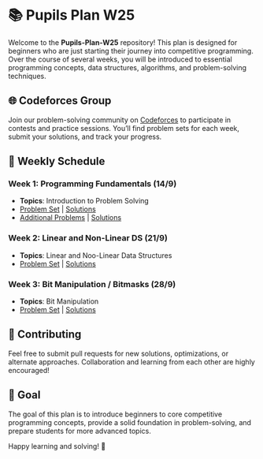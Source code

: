 # 📚 Pupils Plan W25

Welcome to the **Pupils-Plan-W25** repository! This plan is designed for beginners who are just starting their journey into competitive programming. Over the course of several weeks, you will be introduced to essential programming concepts, data structures, algorithms, and problem-solving techniques.

## 🌐 Codeforces Group

Join our problem-solving community on [Codeforces](https://codeforces.com/group/FcraNkfhvg) to participate in contests and practice sessions. You’ll find problem sets for each week, submit your solutions, and track your progress.

## 📅 Weekly Schedule

### Week 1: Programming Fundamentals (14/9)
- **Topics**: Introduction to Problem Solving
- [Problem Set](https://codeforces.com/group/FcraNkfhvg/contest/550146) | [Solutions](https://www.youtube.com/playlist?list=PLc02D4EoVYQCIhFOfvVcTXV8X826PTMOw)
- [Additional Problems](https://codeforces.com/group/FcraNkfhvg/contest/550147) | [Solutions](https://www.youtube.com/playlist?list=PLc02D4EoVYQCIhFOfvVcTXV8X826PTMOw)

### Week 2: Linear and Non-Linear DS (21/9)
- **Topics**: Linear and Noo-Linear Data Structures
- [Problem Set](https://codeforces.com/group/FcraNkfhvg/contest/551952) | [Solutions]()

### Week 3: Bit Manipulation / Bitmasks (28/9)
- **Topics**: Bit Manipulation
- [Problem Set](https://codeforces.com/group/FcraNkfhvg/contest/554120) | [Solutions](https://www.youtube.com/playlist?list=PLc02D4EoVYQB4_yfNf8xikTLdOfo-JYkK)

<!-- Uncomment the following sections as the weeks progress -->

<!--

### Week 4: Constructive / Greedy / Adhoc (5/10)
- **Topics**: Greedy Algorithms and Adhoc Problem Solving
- Problem Set | Solutions

### Week 5: Prefix Sum / Frequency Array / Partial Sum (12/10)
- **Topics**: Max Subarray Sum, Prefix Operations
- Problem Set | Solutions
-->

<!--
## 📂 Structure

Each week's folder contains:
- A **Problem Set**: A collection of curated problems to help solidify the week’s concepts.
- **Solutions**: Detailed solutions for the problems covered in the sessions.
- **Extra Challenges**: An additional set of problems that may require creative approaches or tricks.
-->

## 🤝 Contributing

Feel free to submit pull requests for new solutions, optimizations, or alternate approaches. Collaboration and learning from each other are highly encouraged!

## 🌱 Goal

The goal of this plan is to introduce beginners to core competitive programming concepts, provide a solid foundation in problem-solving, and prepare students for more advanced topics.

Happy learning and solving! 🎯
